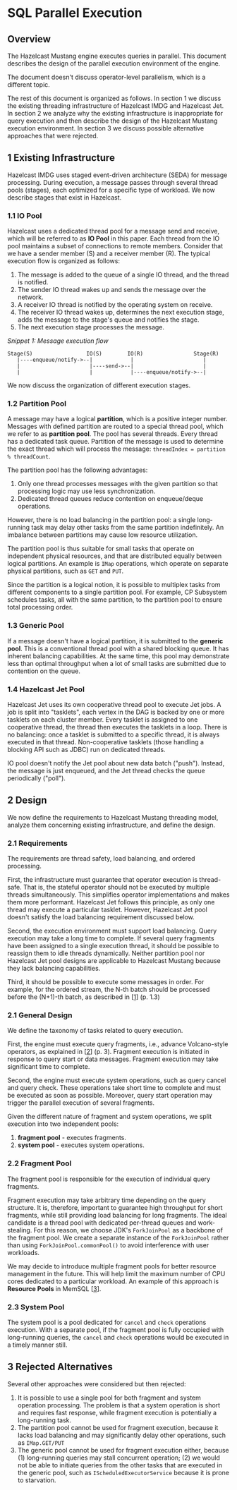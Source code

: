 # SQL Parallel Execution

## Overview

The Hazelcast Mustang engine executes queries in parallel. This document describes the design of the parallel execution
environment of the engine.

The document doesn't discuss operator-level parallelism, which is a different topic.

The rest of this document is organized as follows. In section 1 we discuss the existing threading infrastructure of Hazelcast
IMDG and Hazelcast Jet. In section 2 we analyze why the existing infrastructure is inappropriate for query execution and then
describe the design of the Hazelcast Mustang execution environment. In section 3 we discuss possible alternative approaches
that were rejected.

## 1 Existing Infrastructure

Hazelcast IMDG uses staged event-driven architecture (SEDA) for message processing. During execution, a message passes through
several thread pools (stages), each optimized for a specific type of workload. We now describe stages that exist in Hazelcast.

### 1.1 IO Pool

Hazelcast uses a dedicated thread pool for a message send and receive, which will be referred to as **IO Pool** in this paper.
Each thread from the IO pool maintains a subset of connections to remote members. Consider that we have a sender member (S)
and a receiver member (R). The typical execution flow is organized as follows:
1. The message is added to the queue of a single IO thread, and the thread is notified.
1. The sender IO thread wakes up and sends the message over the network.
1. A receiver IO thread is notified by the operating system on receive.
1. The receiver IO thread wakes up, determines the next execution stage, adds the message to the stage's queue and notifies the
   stage.
1. The next execution stage processes the message.

*Snippet 1: Message execution flow*
```
Stage(S)                 IO(S)        IO(R)                Stage(R)
   |----enqueue/notify->--|            |                      |
   |                      |----send->--|                      |
   |                      |            |----enqueue/notify->--|
```

We now discuss the organization of different execution stages.

### 1.2 Partition Pool

A message may have a logical **partition**, which is a positive integer number. Messages with defined partition are routed to
a special thread pool, which we refer to as **partition pool**. The pool has several threads. Every thread has a dedicated task
queue. Partition of the message is used to determine the exact thread which will process the message:
`threadIndex = partition % threadCount`.

The partition pool has the following advantages:
1. Only one thread processes messages with the given partition so that processing logic may use less synchronization.
1. Dedicated thread queues reduce contention on enqueue/deque operations.

However, there is no load balancing in the partition pool: a single long-running task may delay other tasks from the same 
partition indefinitely. An imbalance between partitions may cause low resource utilization.

The partition pool is thus suitable for small tasks that operate on independent physical resources, and that are
distributed equally between logical partitions. An example is `IMap` operations, which operate on separate physical
partitions, such as `GET` and `PUT`.

Since the partition is a logical notion, it is possible to multiplex tasks from different components to a single partition pool.
For example, CP Subsystem schedules tasks, all with the same partition, to the partition pool to ensure total processing order.

### 1.3 Generic Pool

If a message doesn't have a logical partition, it is submitted to the **generic pool**. This is a conventional thread pool with
a shared blocking queue. It has inherent balancing capabilities. At the same time, this pool may demonstrate less than
optimal throughput when a lot of small tasks are submitted due to contention on the queue.

### 1.4 Hazelcast Jet Pool

Hazelcast Jet uses its own cooperative thread pool to execute Jet jobs. A job is split into "tasklets", each vertex in the DAG is
backed by one or more tasklets on each cluster member. Every tasklet is assigned to one cooperative thread, the thread then
executes the tasklets in a loop. There is no balancing: once a tasklet is submitted to a specific thread, it is always executed in
that thread. Non-cooperative tasklets (those handling a blocking API such as JDBC) run on dedicated threads.

IO pool doesn't notify the Jet pool about new data batch ("push"). Instead, the message is just enqueued, and the Jet thread
checks the queue periodically ("poll").

## 2 Design

We now define the requirements to Hazelcast Mustang threading model, analyze them concerning existing infrastructure, and
define the design.

### 2.1 Requirements

The requirements are thread safety, load balancing, and ordered processing.

First, the infrastructure must guarantee that operator execution is thread-safe. That is, the stateful operator should not be
executed by multiple threads simultaneously. This simplifies operator implementations and makes them more performant.
Hazelcast Jet follows this principle, as only one thread may execute a particular tasklet. However, Hazelcast Jet pool doesn't
satisfy the load balancing requirement discussed below.

Second, the execution environment must support load balancing. Query execution may take a long time to complete. If several query
fragments have been assigned to a single execution thread, it should be possible to reassign them to idle threads dynamically.
Neither partition pool nor Hazelcast Jet pool designs are applicable to Hazelcast Mustang because they lack balancing
capabilities.

Third, it should be possible to execute some messages in order. For example, for the ordered stream, the N-th batch should be 
processed before the (N+1)-th batch, as described in [[1]] (p. 1.3)

### 2.1 General Design

We define the taxonomy of tasks related to query execution.

First, the engine must execute query fragments, i.e., advance Volcano-style operators, as explained in [[2]] (p. 3). Fragment
execution is initiated in response to query start or data messages. Fragment execution may take significant time to complete.

Second, the engine must execute system operations, such as query cancel and query check. These operations take short time to 
complete and must be executed as soon as possible. Moreover, query start operation may trigger the parallel
execution of several fragments.

Given the different nature of fragment and system operations, we split execution into two independent pools:
1. **fragment pool** - executes fragments.
1. **system pool** - executes system operations.
   
### 2.2 Fragment Pool

The fragment pool is responsible for the execution of individual query fragments.

Fragment execution may take arbitrary time depending on the query structure. It is, therefore, important to
guarantee high throughput for short fragments, while still providing load balancing for long fragments. The ideal candidate
is a thread pool with dedicated per-thread queues and work-stealing. For this reason, we choose JDK's `ForkJoinPool` as a
backbone of the fragment pool. We create a separate instance of the `ForkJoinPool` rather than using `ForkJoinPool.commonPool()`
to avoid interference with user workloads.

We may decide to introduce multiple fragment pools for better resource management in the future. This will help limit the
maximum number of CPU cores dedicated to a particular workload. An example of this approach is **Resource Pools** in MemSQL [[3]].

### 2.3 System Pool

The system pool is a pool dedicated for `cancel` and `check` operations execution. With a separate pool, if the fragment pool 
is fully occupied with long-running queries, the `cancel` and `check` operations would be executed in a timely manner still.

## 3 Rejected Alternatives

Several other approaches were considered but then rejected:
1. It is possible to use a single pool for both fragment and system operation processing. The problem is that a system operation 
   is short and requires fast response, while fragment execution is potentially a long-running task.
1. The partition pool cannot be used for fragment execution, because it lacks load balancing and may significantly delay other 
   operations, such as `IMap.GET/PUT`
1. The generic pool cannot be used for fragment execution either, because (1) long-running queries may stall concurrent
   operation; (2) we would not be able to initiate queries from the other tasks that are executed in the generic pool, such as 
   `IScheduledExecutorService` because it is prone to starvation.

[1]: 03-network-protocol.md "SQL Network Protocol"
[2]: 02-operator-interface.md "SQL Operator Interface"
[3]: https://docs.memsql.com/v6.8/guides/cluster-management/operations/setting-resource-limits/ "MemSQL: Setting Resource Limits"
